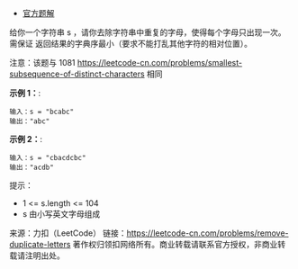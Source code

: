 * [官方题解](https://leetcode-cn.com/problems/remove-duplicate-letters/solution/qu-chu-zhong-fu-zi-mu-by-leetcode-soluti-vuso/)

给你一个字符串 s ，请你去除字符串中重复的字母，使得每个字母只出现一次。需保证 返回结果的字典序最小（要求不能打乱其他字符的相对位置）。

注意：该题与 1081 https://leetcode-cn.com/problems/smallest-subsequence-of-distinct-characters 相同

**示例 1：**:<br>
```
输入：s = "bcabc"
输出："abc"
```

**示例 2：**:<br>

```
输入：s = "cbacdcbc"
输出："acdb"
```

提示：
* 1 <= s.length <= 104
* s 由小写英文字母组成


来源：力扣（LeetCode）
链接：https://leetcode-cn.com/problems/remove-duplicate-letters
著作权归领扣网络所有。商业转载请联系官方授权，非商业转载请注明出处。